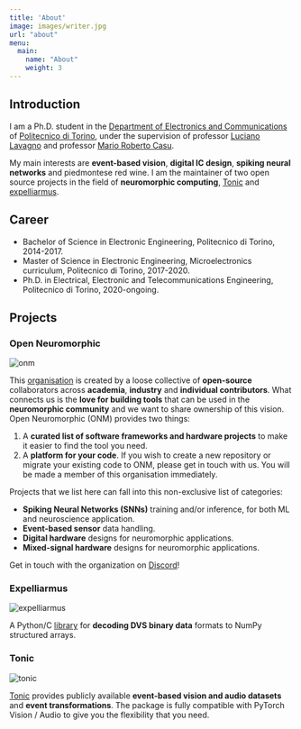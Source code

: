```yaml
---
title: 'About'
image: images/writer.jpg
url: "about"
menu:
  main:
    name: "About"
    weight: 3
---
```


## Introduction

I am a Ph.D. student in the [Department of Electronics and Communications](https://www.det.polito.it/) of [Politecnico di Torino](https://www.polito.it/), under the supervision of professor [Luciano Lavagno](https://scholar.google.com/citations?user=tRCNWC4AAAAJ&hl=en) and professor [Mario Roberto Casu](https://scholar.google.it/citations?user=qWQ_5fEAAAAJ&hl=en).

My main interests are **event-based vision**, **digital IC design**, **spiking neural networks** and piedmontese red wine. I am the maintainer of two open source projects in the field of **neuromorphic computing**, [Tonic](https://github.com/neuromorphs/tonic) and [expelliarmus](https://github.com/open-neuromorphic/expelliarmus). 

## Career 

* Bachelor of Science in Electronic Engineering, Politecnico di Torino, 2014-2017.
* Master of Science in Electronic Engineering, Microelectronics curriculum, Politecnico di Torino, 2017-2020. 
* Ph.D. in Electrical, Electronic and Telecommunications Engineering, Politecnico di Torino, 2020-ongoing.

## Projects 

### Open Neuromorphic

![onm](../images/onm.png)

This [organisation](https://github.com/open-neuromorphic) is created by a loose collective of **open-source** collaborators across **academia**, **industry** and **individual contributors**. What connects us is the **love for building tools** that can be used in the **neuromorphic community** and we want to share ownership of this vision. Open Neuromorphic (ONM) provides two things:

1. A **curated list of software frameworks and hardware projects** to make it easier to find the tool you need.
2. A **platform for your code**. If you wish to create a new repository or migrate your existing code to ONM, please get in touch with us. You will be made a member of this organisation immediately.

Projects that we list here can fall into this non-exclusive list of categories:

* **Spiking Neural Networks (SNNs)** training and/or inference, for both ML and neuroscience application.
* **Event-based sensor** data handling.
* **Digital hardware** designs for neuromorphic applications.
* **Mixed-signal hardware** designs for neuromorphic applications.

Get in touch with the organization on [Discord](https://discord.gg/JParSCNe5k)!

### Expelliarmus 

![expelliarmus](../images/expelliarmus.png)

A Python/C [library](https://github.com/open-neuromorphic/expelliarmus) for **decoding DVS binary data** formats to NumPy structured arrays.

### Tonic

![tonic](../images/tonic.png)

[Tonic](https://github.com/neuromorphs/tonic) provides publicly available **event-based vision and audio datasets** and **event transformations**. The package is fully compatible with PyTorch Vision / Audio to give you the flexibility that you need.
